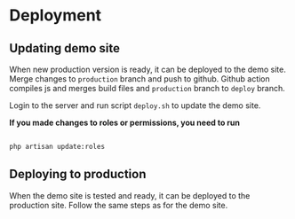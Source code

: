 # Deployment

## Updating demo site

When new production version is ready, it can be deployed to the demo site. Merge changes to `production` branch and push to github. Github action compiles js and merges build files and ``production`` branch to `deploy` branch.

Login to the server and run script `deploy.sh` to update the demo site.

**If you made changes to roles or permissions, you need to run**

```bash

php artisan update:roles

```
 ## Deploying to production

When the demo site is tested and ready, it can be deployed to the production site. Follow the same steps as for the demo site.
